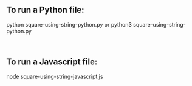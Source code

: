 ## To run a Python file:
python square-using-string-python.py or python3 square-using-string-python.py

<br />

## To run a Javascript file:
node square-using-string-javascript.js
